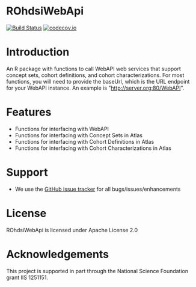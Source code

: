 ROhdsiWebApi
=============

[![Build Status](https://travis-ci.org/OHDSI/ROhdsiWebApi.svg?branch=master)](https://travis-ci.org/OHDSI/ROhdsiWebApi)
[![codecov.io](https://codecov.io/github/OHDSI/ROhdsiWebApi/coverage.svg?branch=master)](https://codecov.io/github/OHDSI/ROhdsiWebApi?branch=master)

Introduction
=============
An R package with functions to call WebAPI web services that support concept sets, cohort definitions, and cohort characterizations. For most functions, you will need to provide the baseUrl, which is the URL endpoint for your WebAPI instance. An example is "http://server.org:80/WebAPI".


Features
========

- Functions for interfacing with WebAPI
- Functions for interfacing with Concept Sets in Atlas
- Functions for interfacing with Cohort Definitions in Atlas
- Functions for interfacing with Cohort Characterizations in Atlas


Support
=======
* We use the <a href="../../issues">GitHub issue tracker</a> for all bugs/issues/enhancements
 
License
=======
ROhdsiWebApi is licensed under Apache License 2.0


# Acknowledgements

This project is supported in part through the National Science Foundation grant IIS 1251151.